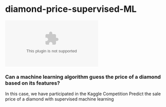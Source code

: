 # diamond-price-supervised-ML
![ironhack logo](ironhack.com)

### Can a machine learning algorithm guess the price of a diamond based on its features?

In this case, we have participated in the Kaggle Competition
Predict the sale price of a diamond with supervised machine learning
